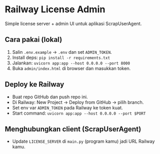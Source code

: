 # Railway License Admin

Simple license server + admin UI untuk aplikasi ScrapUserAgent.

## Cara pakai (lokal)
1. Salin `.env.example` -> `.env` dan set `ADMIN_TOKEN`.
2. Install deps: `pip install -r requirements.txt`
3. Jalankan: `uvicorn app:app --host 0.0.0.0 --port 8000`
4. Buka `admin/index.html` di browser dan masukkan token.

## Deploy ke Railway
- Buat repo GitHub dan push repo ini.
- Di Railway: New Project -> Deploy from GitHub -> pilih branch.
- Set env var `ADMIN_TOKEN` pada Railway ke token kuat.
- Start command: `uvicorn app:app --host 0.0.0.0 --port $PORT`

## Menghubungkan client (ScrapUserAgent)
- Update `LICENSE_SERVER` di `main.py` (program kamu) jadi URL Railway kamu.
